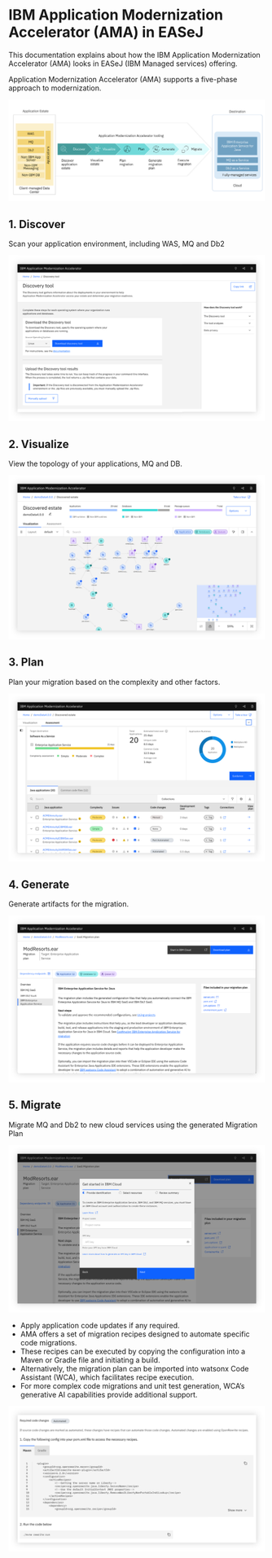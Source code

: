 # IBM Application Modernization Accelerator (AMA) in EASeJ

This documentation explains about how the IBM Application Modernization Accelerator (AMA) looks in EASeJ (IBM Managed services) offering.

Application Modernization Accelerator (AMA) supports a five-phase approach to modernization. 

<img src="images/img-11.png">

## 1. Discover

Scan your application environment, including WAS, MQ and Db2

<img src="images/img-12.png">

## 2. Visualize

View the topology of your applications, MQ and DB.

<img src="images/img-13.png">

## 3. Plan

Plan your migration based on the complexity and other factors.

<img src="images/img-17.png">


## 4. Generate

Generate artifacts for the migration.

<img src="images/img-14.png">

## 5. Migrate

Migrate MQ and Db2 to new cloud services using the generated Migration Plan

<img src="images/img-15.png">

- Apply application code updates if any required.
- AMA offers a set of migration recipes designed to automate specific code migrations. 
- These recipes can be executed by copying the configuration into a Maven or Gradle file and initiating a build. 
- Alternatively, the migration plan can be imported into watsonx Code Assistant (WCA), which facilitates recipe execution. 
- For more complex code migrations and unit test generation, WCA’s generative AI capabilities provide additional support.

<img src="images/img-16.png">

